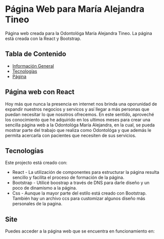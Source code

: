 # Página Web para María Alejandra Tineo
Página web creada para la Odontológa María Alejandra Tineo. La página está creada con la React y Bootstrap.
## Tabla de Contenido
* [Información General](#Página-web-con-React)
* [Tecnologías](#Tecnologías)
* [Página](#site)

## Página web con React
 Hoy más que nunca la presencia en internet nos brinda una oporunidad de expandir nuestros negocios y servicos y así llegar a más personas que puedan necesitar lo que nosotros ofrecemos. En este sentido, aproveché los conocimiento que he adquirido en los ultimos meses para crear una sencilla página web a la Odontológa María Alejandra, en la cual, se pueda mostrar parte del trabajo que realiza como Odontológa y que además le permita acercarla con pacientes que necesiten de sus servicios. 
	
## Tecnologías
Este projecto está creado con: 
* React - La utilización de componentes para estructurar la página resulta sencillo y facilita el proceso de formación de la página.  
* Bootstrap - Utilicé boostrap a través de DNS para darle diseño y un poco de dinamismo a la página. 
* Css - Aunque la mayor parte del estilo está creado con Bootstrap. También hay un archivo ccs para customizar algunos diseño más personales de la pagina. 
	
## Site
Puedes acceder a la página web que se encuentra en funcionamiento en: 
